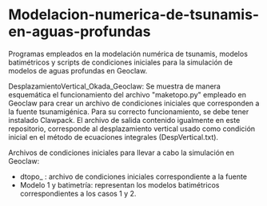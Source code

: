 # Modelacion-numerica-de-tsunamis-en-aguas-profundas
Programas empleados en la modelación numérica de tsunamis, modelos batimétricos y scripts de condiciones iniciales para la simulación de modelos de aguas profundas en Geoclaw.

DesplazamientoVertical_Okada_Geoclaw:
  Se muestra de manera esquemática el funcionamiento del archivo "maketopo.py" empleado en Geoclaw para crear un archivo de condiciones iniciales que corresponden a la fuente tsunamigénica. Para su correcto funcionamiento, se debe tener instalado Clawpack. 
  El archivo de salida contenido igualmente en este repositorio, corresponde al desplazamiento vertical usado como condición inicial en el método de ecuaciones integrales (DespVertical.txt).

Archivos de condiciones iniciales para llevar a cabo la simulación en Geoclaw:
  - dtopo_ : archivo de condiciones iniciales correspondiente a la fuente
  - Modelo 1 y batimetría: representan los modelos batimétricos correspondientes a los casos 1 y 2.
